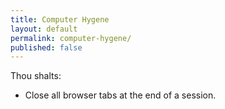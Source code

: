 ```yaml
---
title: Computer Hygene
layout: default
permalink: computer-hygene/
published: false
---
```


Thou shalts:

 * Close all browser tabs at the end of a session. 